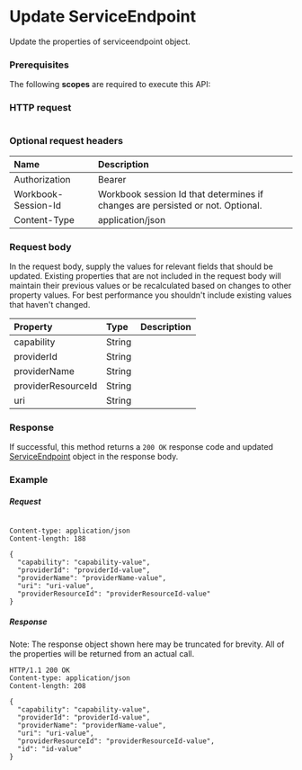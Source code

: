 # Update ServiceEndpoint

Update the properties of serviceendpoint object.
### Prerequisites
The following **scopes** are required to execute this API: 
### HTTP request
<!-- { "blockType": "ignored" } -->
```http

```
### Optional request headers
| Name       | Description|
|:-----------|:-----------|
| Authorization  | Bearer <code>|
| Workbook-Session-Id  | Workbook session Id that determines if changes are persisted or not. Optional.|
| Content-Type  | application/json |

### Request body
In the request body, supply the values for relevant fields that should be updated. Existing properties that are not included in the request body will maintain their previous values or be recalculated based on changes to other property values. For best performance you shouldn't include existing values that haven't changed.

| Property	   | Type	|Description|
|:---------------|:--------|:----------|
|capability|String||
|providerId|String||
|providerName|String||
|providerResourceId|String||
|uri|String||

### Response
If successful, this method returns a `200 OK` response code and updated [ServiceEndpoint](../resources/serviceendpoint.md) object in the response body.
### Example
##### Request

<!-- {
  "blockType": "request",
  "name": "update_serviceendpoint"
}-->
```http

Content-type: application/json
Content-length: 188

{
  "capability": "capability-value",
  "providerId": "providerId-value",
  "providerName": "providerName-value",
  "uri": "uri-value",
  "providerResourceId": "providerResourceId-value"
}
```
##### Response
Note: The response object shown here may be truncated for brevity. All of the properties will be returned from an actual call.
<!-- {
  "blockType": "response",
  "truncated": true,
  "@odata.type": "microsoft.graph.ServiceEndpoint"
} -->
```http
HTTP/1.1 200 OK
Content-type: application/json
Content-length: 208

{
  "capability": "capability-value",
  "providerId": "providerId-value",
  "providerName": "providerName-value",
  "uri": "uri-value",
  "providerResourceId": "providerResourceId-value",
  "id": "id-value"
}
```

<!-- uuid: 8fcb5dbc-d5aa-4681-8e31-b001d5168d79
2015-10-25 14:57:30 UTC -->
<!-- {
  "type": "#page.annotation",
  "description": "Update ServiceEndpoint",
  "keywords": "",
  "section": "documentation",
  "tocPath": ""
}-->